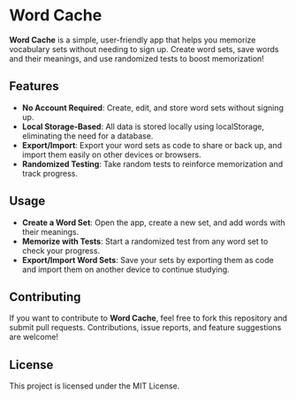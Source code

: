 # Word Cache

**Word Cache** is a simple, user-friendly app that helps you memorize
vocabulary sets without needing to sign up. Create word sets, save
words and their meanings, and use randomized tests to boost memorization!

## Features

- **No Account Required**: Create, edit, and store word sets without signing up.
- **Local Storage-Based**: All data is stored locally using localStorage, eliminating the need for a database.
- **Export/Import**: Export your word sets as code to share or back up, and import them easily on other devices or browsers.
- **Randomized Testing**: Take random tests to reinforce memorization and track progress.

## Usage

- **Create a Word Set**: Open the app, create a new set, and add words with their meanings.
- **Memorize with Tests**: Start a randomized test from any word set to check your progress.
- **Export/Import Word Sets**: Save your sets by exporting them as code and import them on another device to continue studying.

## Contributing

If you want to contribute to **Word Cache**, feel free to fork this
repository and submit pull requests. Contributions, issue reports,
and feature suggestions are welcome!

## License

This project is licensed under the MIT License.
